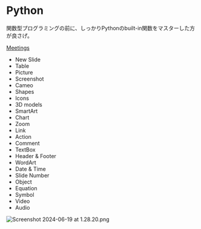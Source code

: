 # Python

関数型プログラミングの前に、しっかりPythonのbuilt-in関数をマスターした方が良さげ。

[Meetings](Python%200cb33efbf54f4f279d5059eaef2d5ec9/Meetings%2030745bf0b9ce426b961490ac3bf4443a.md)

- New Slide
- Table
- Picture
- Screenshot
- Cameo
- Shapes
- Icons
- 3D models
- SmartArt
- Chart
- Zoom
- Link
- Action
- Comment
- TextBox
- Header & Footer
- WordArt
- Date & Time
- Slide Number
- Object
- Equation
- Symbol
- Video
- Audio

![Screenshot 2024-06-19 at 1.28.20.png](Python%200cb33efbf54f4f279d5059eaef2d5ec9/Screenshot_2024-06-19_at_1.28.20.png)